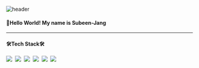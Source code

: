 ![header](https://capsule-render.vercel.app/api?type=waving&color=auto&height=200&section=header&text=JANG%20SUBEEN&fontSize=50&animation=fadeIn&fontAlignY=38)

#### 👋Hello World! My name is Subeen-Jang


---------


#### 🛠️Tech Stack🛠️

<img src="https://img.shields.io/badge/Java-007396?style=flat-square&logo=Java&logoColor=white"/>&nbsp;
<img src="https://img.shields.io/badge/css3-1572B6?style=flat-square&logo=css3&logoColor=white"/>&nbsp;
<img src="https://img.shields.io/badge/HTML5-E34F26?style=flat-square&logo=HTML5&logoColor=white&logoWidt=40"/>&nbsp;
<img src="https://img.shields.io/badge/JavaScript-F7DF1E?style=flat-square&logo=JavaScript&logoColor=white&logoWidt=40"/>&nbsp;
<img src="https://img.shields.io/badge/Oracle-F80000?style=flat-square&logo=Oracle&logoColor=white&logoWidt=40"/>&nbsp;
<img src="https://img.shields.io/badge/spring-success?style=flat-square&logo=spring&logoColor=white&logoWidt=40"/>&nbsp;
<!--![footer](https://capsule-render.vercel.app/api?type=waving&color=auto&height=100&section=footer&animation=fadeIn)-->



<!--
**Subeen-Jang/Subeen-Jang** is a ✨ _special_ ✨ repository because its `README.md` (this file) appears on your GitHub profile.

Here are some ideas to get you started:

- 🔭 I’m currently working on ...
- 🌱 I’m currently learning ...
- 👯 I’m looking to collaborate on ...
- 🤔 I’m looking for help with ...
- 💬 Ask me about ...
- 📫 How to reach me: ...
- 😄 Pronouns: ...
- ⚡ Fun fact: ...
-->
